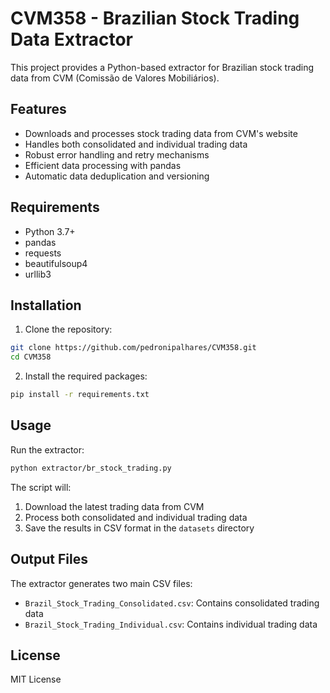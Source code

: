 # CVM358 - Brazilian Stock Trading Data Extractor

This project provides a Python-based extractor for Brazilian stock trading data from CVM (Comissão de Valores Mobiliários).

## Features

- Downloads and processes stock trading data from CVM's website
- Handles both consolidated and individual trading data
- Robust error handling and retry mechanisms
- Efficient data processing with pandas
- Automatic data deduplication and versioning

## Requirements

- Python 3.7+
- pandas
- requests
- beautifulsoup4
- urllib3

## Installation

1. Clone the repository:
```bash
git clone https://github.com/pedronipalhares/CVM358.git
cd CVM358
```

2. Install the required packages:
```bash
pip install -r requirements.txt
```

## Usage

Run the extractor:
```bash
python extractor/br_stock_trading.py
```

The script will:
1. Download the latest trading data from CVM
2. Process both consolidated and individual trading data
3. Save the results in CSV format in the `datasets` directory

## Output Files

The extractor generates two main CSV files:
- `Brazil_Stock_Trading_Consolidated.csv`: Contains consolidated trading data
- `Brazil_Stock_Trading_Individual.csv`: Contains individual trading data

## License

MIT License 